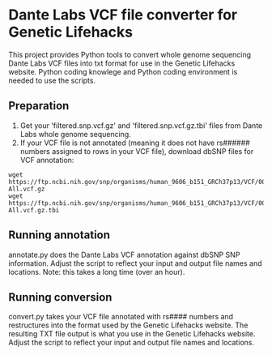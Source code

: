 # Dante Labs VCF file converter for Genetic Lifehacks
This project provides Python tools to convert whole genome sequencing Dante Labs VCF files into txt format for use in the Genetic Lifehacks website. 
Python coding knowlege and Python coding environment is needed to use the scripts.

## Preparation
1. Get your 'filtered.snp.vcf.gz' and 'filtered.snp.vcf.gz.tbi' files from Dante Labs whole genome sequencing.
2. If your VCF file is not annotated (meaning it does not have rs###### numbers assigned to rows in your VCF file), download dbSNP files for VCF annotation:

```
wget https://ftp.ncbi.nih.gov/snp/organisms/human_9606_b151_GRCh37p13/VCF/00-All.vcf.gz
wget https://ftp.ncbi.nih.gov/snp/organisms/human_9606_b151_GRCh37p13/VCF/00-All.vcf.gz.tbi
```

## Running annotation
annotate.py does the Dante Labs VCF annotation against dbSNP SNP information. Adjust the script to reflect your input and output file names and locations.
Note: this takes a long time (over an hour).

## Running conversion
convert.py takes your VCF file annotated with rs#### numbers and restructures into the format used by the Genetic Lifehacks website. The resulting TXT file output is what you use in the Genetic Lifehacks website. Adjust the script to reflect your input and output file names and locations.
